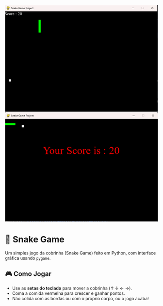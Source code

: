![Snake Game](snakegame1.png)
![Snake Game](snakegame2.png)


# 🐍 Snake Game

Um simples jogo da cobrinha (Snake Game) feito em Python, com interface gráfica usando `pygame`.

## 🎮 Como Jogar

- Use as **setas do teclado** para mover a cobrinha (↑ ↓ ← →).
- Coma a comida vermelha para crescer e ganhar pontos.
- Não colida com as bordas ou com o próprio corpo, ou o jogo acaba!
